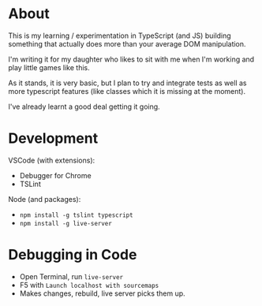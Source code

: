 # About

This is my learning / experimentation in TypeScript (and JS) building 
something that actually does more than your average DOM manipulation.

I'm writing it for my daughter who likes to sit with me when I'm working
and play little games like this. 

As it stands, it is very basic, but I plan to try and integrate tests 
as well as more typescript features (like classes which it is missing at the 
moment).

I've already learnt a good deal getting it going.

# Development

VSCode (with extensions):
  - Debugger for Chrome
  - TSLint

Node (and packages):
  - `npm install -g tslint typescript`
  - `npm install -g live-server`

# Debugging in Code
- Open Terminal, run `live-server`
- F5 with `Launch localhost with sourcemaps`
- Makes changes, rebuild, live server picks them up.